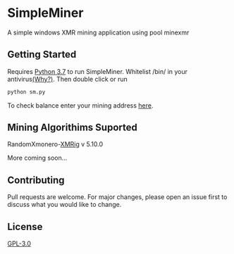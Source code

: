# SimpleMiner

A simple windows XMR mining application using pool minexmr

## Getting Started

Requires [Python 3.7](https://www.python.org/downloads/release/python-2717/) to run SimpleMiner. Whitelist /bin/ in your antivirus[(Why?)](https://coinguides.org/miner-detected-virus/). Then double click or run

```bash
python sm.py
```

To check balance enter your mining address [here](https://minexmr.com/#worker_stats).
## Mining Algorithims Suported
RandomXmonero-[XMRig](https://github.com/xmrig/xmrig) v 5.10.0

More coming soon...



## Contributing
Pull requests are welcome. For major changes, please open an issue first to discuss what you would like to change.



## License
[GPL-3.0](https://choosealicense.com/licenses/gpl-3.0)
